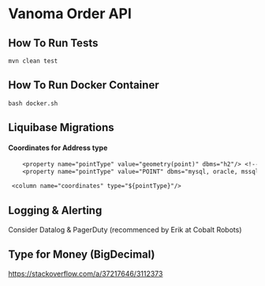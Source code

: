 # Vanoma Order API

## How To Run Tests

`mvn clean test`

## How To Run Docker Container

`bash docker.sh`

## Liquibase Migrations

#### Coordinates for Address type

```txt
    <property name="pointType" value="geometry(point)" dbms="h2"/> <!--  For in-memory integration tests-->
    <property name="pointType" value="POINT" dbms="mysql, oracle, mssql, mariadb, postgresql"/>
```

```txt
 <column name="coordinates" type="${pointType}"/>
```

## Logging & Alerting

Consider Datalog & PagerDuty (recommenced by Erik at Cobalt Robots)

## Type for Money (BigDecimal)

https://stackoverflow.com/a/37217646/3112373